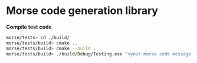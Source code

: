 # Morse code generation library

**Compile test code**

```bash
morse/tests> cd ./build/
morse/tests/build> cmake ..
morse/tests/build> cmake --build .
morse/tests/build> ./build/Debug/Testing.exe "<your morse code message here>"
```